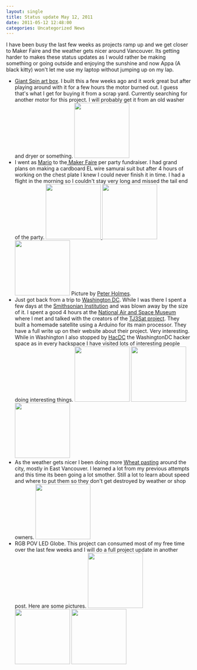 ```yaml
---
layout: single
title: Status update May 12, 2011
date: 2011-05-12 12:48:00
categories: Uncategorized News
---
```

I have been busy the last few weeks as projects ramp up and we get closer to Maker Faire and the weather gets nicer around Vancouver. Its getting harder to makes these status updates as I would rather be making something or going outside and enjoying the sunshine and now Appa (A black kitty) won't let me use my laptop without jumping up on my lap.
<ul>
	<li><a href="/giant-spin-art-maker-faire-2011-vancouver/">Giant Spin art box</a>. I built this a few weeks ago and it work great but after playing around with it for a few hours the motor burned out. I guess that's what I get for buying it from a scrap yard. Currently searching for another motor for this project. I will probably get it from an old washer and dryer or something.
<a href="/public/uploads/2011/05/img_2895.jpg"><img class="alignnone size-thumbnail wp-image-1466" title="img_2895" src="/public/uploads/2011/05/img_2895-150x150.jpg" alt="" width="150" height="150" /></a></li>
	<li>I went as <a href="http://en.wikipedia.org/wiki/Mario">Mario</a> to the<a href="http://makerfaire.ca/"> Maker Faire</a> per party fundraiser. I had grand plans on making a cardboard EL wire samurai suit but after 4 hours of working on the chest plate I knew I could never finish it in time. I had a flight in the morning so I couldn't stay very long and missed the tail end of the party.
<a href="/public/uploads/2011/05/229056_865959777711_21011189_45568804_5920838_n.jpg"><img class="size-thumbnail wp-image-1457 alignnone" title="229056_865959777711_21011189_45568804_5920838_n" src="/public/uploads/2011/05/229056_865959777711_21011189_45568804_5920838_n-150x150.jpg" alt="" width="150" height="150" /> </a><a href="/public/uploads/2011/05/227140_865957881511_21011189_45568734_1307539_n.jpg"><img class="alignnone size-thumbnail wp-image-1458" title="227140_865957881511_21011189_45568734_1307539_n" src="/public/uploads/2011/05/227140_865957881511_21011189_45568734_1307539_n-150x150.jpg" alt="" width="150" height="150" /></a> <a href="/public/uploads/2011/05/227961_865957357561_21011189_45568709_537485_n.jpg"><img class="alignnone size-thumbnail wp-image-1460" title="227961_865957357561_21011189_45568709_537485_n" src="/public/uploads/2011/05/227961_865957357561_21011189_45568709_537485_n-150x150.jpg" alt="" width="150" height="150" /></a>
Picture by <a href="https://www.facebook.com/media/set/?set=a.865953195901.2429354.21011189">Peter Holmes</a>.</li>
	<li>Just got back from a trip to <a href="http://en.wikipedia.org/wiki/Washington,_D.C.">Washington DC</a>. While I was there I spent a few days at the <a title="Smithsonian Institution" href="http://en.wikipedia.org/wiki/Smithsonian_Institution">Smithsonian Institution</a> and was blown away by the size of it. I spent a good 4 hours at the <a href="http://en.wikipedia.org/wiki/National_Air_and_Space_Museum">National Air and Space Museum</a> where I met and talked with the creators of the <a href="http://tj3sat.wikidot.com/">TJ3Sat project</a>. They built a homemade satellite using a Arduino for its main processor. They have a full write up on their website about their project. Very interesting. While in Washington I also stopped by <a href="http://www.hacdc.org/">HacDC</a> the WashingtonDC hacker space as in every hackspace I have visited lots of interesting people doing interesting things.
<img class="alignnone size-thumbnail wp-image-1463" title="IMG_3047_595" src="/public/uploads/2011/05/IMG_3047_595-150x150.jpg" alt="" width="150" height="150" /> <a href="/public/uploads/2011/05/IMG_3262_595.jpg"><img class="alignnone size-thumbnail wp-image-1464" title="IMG_3262_595" src="/public/uploads/2011/05/IMG_3262_595-150x150.jpg" alt="" width="150" height="150" /></a> <a href="/public/uploads/2011/05/IMG_2979_595.jpg"><img class="alignnone size-thumbnail wp-image-1462" title="IMG_2979_595" src="/public/uploads/2011/05/IMG_2979_595-150x150.jpg" alt="" width="150" height="150" /></a></li>
	<li>As the weather gets nicer I been doing more <a href="http://en.wikipedia.org/wiki/Wheatpaste">Wheat pasting</a> around the city, mostly in East Vancouver. I learned a lot from my previous attempts and this time its been going a lot smother. Still a lot to learn about speed and where to put them so they don't get destroyed by weather or shop owners.
<a href="/public/uploads/2011/05/37835_454679616717_670071717_6721613_2171525_n.jpg"><img class="alignnone size-thumbnail wp-image-1467" title="37835_454679616717_670071717_6721613_2171525_n" src="/public/uploads/2011/05/37835_454679616717_670071717_6721613_2171525_n-150x150.jpg" alt="" width="150" height="150" /></a></li>
	<li>RGB POV LED Globe. This project can consumed most of my free time over the last few weeks and I will do a full project update in another post. Here are some pictures.
<a href="/public/uploads/2011/05/IMG_3285.jpg"><img class="alignnone size-thumbnail wp-image-1468" title="IMG_3285" src="/public/uploads/2011/05/IMG_3285-150x150.jpg" alt="" width="150" height="150" /></a> <a href="/public/uploads/2011/05/IMG_3288.jpg"><img class="alignnone size-thumbnail wp-image-1469" title="IMG_3288" src="/public/uploads/2011/05/IMG_3288-150x150.jpg" alt="" width="150" height="150" /></a> <a href="/public/uploads/2011/05/IMG_3290.jpg"><img class="alignnone size-thumbnail wp-image-1470" title="IMG_3290" src="/public/uploads/2011/05/IMG_3290-150x150.jpg" alt="" width="150" height="150" /></a></li>
</ul>
&nbsp;
